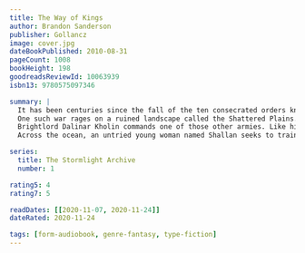 ```yaml
---
title: The Way of Kings 
author: Brandon Sanderson
publisher: Gollancz
image: cover.jpg
dateBookPublished: 2010-08-31
pageCount: 1008
bookHeight: 198
goodreadsReviewId: 10063939
isbn13: 9780575097346

summary: |
  It has been centuries since the fall of the ten consecrated orders known as the Knights Radiant, but their Shardblades and Shardplate remain: mystical swords and suits of armor that transform ordinary men into near-invincible warriors. Men trade kingdoms for Shardblades. Wars were fought for them, and won by them.
  One such war rages on a ruined landscape called the Shattered Plains. There, Kaladin, who traded his medical apprenticeship for a spear to protect his little brother, has been reduced to slavery. In a war that makes no sense, where ten armies fight separately against a single foe, he struggles to save his men and to fathom the leaders who consider them expendable.
  Brightlord Dalinar Kholin commands one of those other armies. Like his brother, the late king, he is fascinated by an ancient text called The Way of Kings. Troubled by over-powering visions of ancient times and the Knights Radiant, he has begun to doubt his own sanity.
  Across the ocean, an untried young woman named Shallan seeks to train under an eminent scholar and notorious heretic, Dalinar's niece, Jasnah. Though she genuinely loves learning, Shallan's motives are less than pure. As she plans a daring theft, her research for Jasnah hints at secrets of the Knights Radiant and the true cause of the war.

series:
  title: The Stormlight Archive
  number: 1

rating5: 4
rating7: 5

readDates: [[2020-11-07, 2020-11-24]]
dateRated: 2020-11-24

tags: [form-audiobook, genre-fantasy, type-fiction]
---
```


